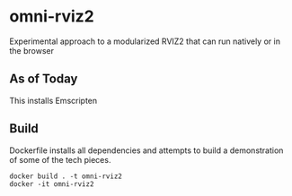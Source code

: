 # omni-rviz2
Experimental approach to a modularized RVIZ2 that can run natively or in the browser

## As of Today
This installs Emscripten

## Build
Dockerfile installs all dependencies and attempts to build a demonstration of some of the tech pieces.

```
docker build . -t omni-rviz2
docker -it omni-rviz2
```
